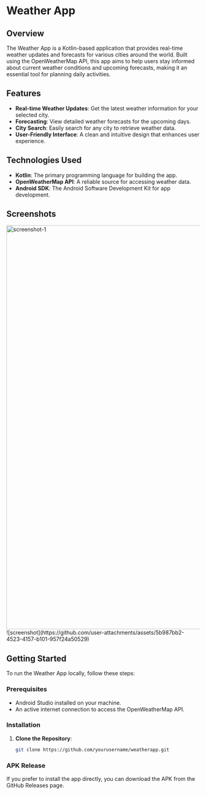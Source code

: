 # Weather App

## Overview

The Weather App is a Kotlin-based application that provides real-time weather updates and forecasts for various cities around the world. Built using the OpenWeatherMap API, this app aims to help users stay informed about current weather conditions and upcoming forecasts, making it an essential tool for planning daily activities.

## Features

- **Real-time Weather Updates**: Get the latest weather information for your selected city.
- **Forecasting**: View detailed weather forecasts for the upcoming days.
- **City Search**: Easily search for any city to retrieve weather data.
- **User-Friendly Interface**: A clean and intuitive design that enhances user experience.

## Technologies Used

- **Kotlin**: The primary programming language for building the app.
- **OpenWeatherMap API**: A reliable source for accessing weather data.
- **Android SDK**: The Android Software Development Kit for app development.

## Screenshots

<img width="1052" alt="screenshot-1" src="https://github.com/user-attachments/assets/698565dc-5c02-496a-a86a-2b60ed0c1dac">
![screenshot](https://github.com/user-attachments/assets/5b987bb2-4523-4157-b101-957f24a50529)


## Getting Started

To run the Weather App locally, follow these steps:

### Prerequisites

- Android Studio installed on your machine.
- An active internet connection to access the OpenWeatherMap API.

### Installation

1. **Clone the Repository**:
   ```bash
   git clone https://github.com/yourusername/weatherapp.git

### APK Release
If you prefer to install the app directly, you can download the APK from the GitHub Releases page.
